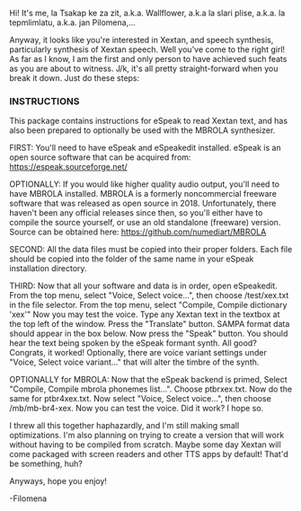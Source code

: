 Hi! It's me, la Tsakap ke za zit, a.k.a. Wallflower, a.k.a la slari plise, a.k.a. la tepmlimlatu, a.k.a. jan Pilomena,...

Anyway, it looks like you're interested in Xextan, and speech synthesis, particularly synthesis of Xextan speech.
Well you've come to the right girl!
As far as I know, I am the first and only person to have achieved such feats as you are about to witness.
J/k, it's all pretty straight-forward when you break it down.
Just do these steps:

### INSTRUCTIONS ###

This package contains instructions for eSpeak to read Xextan text, 
and has also been prepared to optionally be used with the MBROLA synthesizer.

FIRST: You'll need to have eSpeak and eSpeakedit installed.
eSpeak is an open source software that can be acquired from:
https://espeak.sourceforge.net/

OPTIONALLY: If you would like higher quality audio output, you'll need to have MBROLA installed. 
MBROLA is a formerly noncommercial freeware software that was released as open source in 2018.
Unfortunately, there haven't been any official releases since then, so you'll either have to compile the source yourself, or use an old standalone (freeware) version.
Source can be obtained here:
https://github.com/numediart/MBROLA

SECOND: All the data files must be copied into their proper folders.
Each file should be copied into the folder of the same name in your eSpeak installation directory.

THIRD: Now that all your software and data is in order, open eSpeakedit.
From the top menu, select "Voice, Select voice...", then choose /test/xex.txt in the file selector.
From the top menu, select "Compile, Compile dictionary 'xex'"
Now you may test the voice. Type any Xextan text in the textbox at the top left of the window.
Press the "Translate" button. SAMPA format data should appear in the box below.
Now press the "Speak" button. You should hear the text being spoken by the eSpeak formant synth.
All good? Congrats, it worked! Optionally, there are voice variant settings under "Voice, Select voice variant..." that will alter the timbre of the synth.

OPTIONALLY for MBROLA: Now that the eSpeak backend is primed, 
Select "Compile, Compile mbrola phonemes list...". 
Choose ptbrxex.txt. Now do the same for ptbr4xex.txt.
Now select "Voice, Select voice...", then choose /mb/mb-br4-xex.
Now you can test the voice. Did it work? I hope so. 

I threw all this together haphazardly, and I'm still making small optimizations.
I'm also planning on trying to create a version that will work without having to be compiled from scratch. 
Maybe some day Xextan will come packaged with screen readers and other TTS apps by default!
That'd be something, huh?

Anyways, hope you enjoy!

-Filomena




